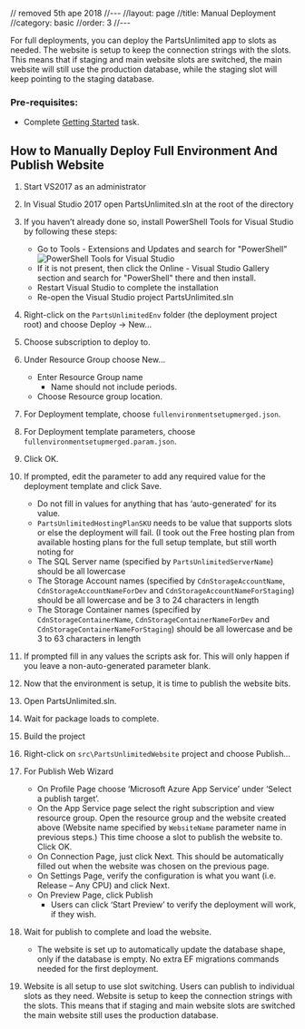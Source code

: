 // removed 5th ape 2018
//---
//layout: page
//title:  Manual Deployment
//category: basic
//order: 3
//---

For full deployments, you can deploy the PartsUnlimited app to slots as needed. The website is setup to keep the connection strings with the slots. This means that if staging and main website slots are switched, the main website will still use the production database, while the staging slot will keep pointing to the staging database.


### Pre-requisites: ###
- Complete [Getting Started](../GettingStarted.md) task.


## How to Manually Deploy Full Environment And Publish Website  
1.  Start VS2017 as an administrator 
2.  In Visual Studio 2017 open PartsUnlimited.sln at the root of the directory
3.	If you haven’t already done so, install PowerShell Tools for Visual Studio by following these steps:
    * Go to Tools - Extensions and Updates and search for "PowerShell"
    ![PowerShell Tools for Visual Studio](/PartsUnlimited/assets/manualdeployment/PowerShellToolsVS.jpg)
    * If it is not present, then click the Online - Visual Studio Gallery section and search for "PowerShell" there and then install.
    * Restart Visual Studio to complete the installation
    * Re-open the Visual Studio project PartsUnlimited.sln
4.	Right-click on the `PartsUnlimitedEnv` folder (the deployment project root) and choose Deploy -> New…
5.	Choose subscription to deploy to.
6.	Under Resource Group choose New…
    * Enter Resource Group name
       * Name should not include periods.
    * Choose Resource group location.
7.	For Deployment template, choose `fullenvironmentsetupmerged.json`.
8.	For Deployment template parameters, choose `fullenvironmentsetupmerged.param.json`.
9.	Click OK.
10.	If prompted, edit the parameter to add any required value for the deployment template and click Save.
    * Do not fill in values for anything that has ‘auto-generated’ for its value.
    * `PartsUnlimitedHostingPlanSKU` needs to be value that supports slots or else the deployment will fail.  (I took out the Free hosting plan from available hosting plans for the full setup template, but still worth noting for
    * The SQL Server name (specified by `PartsUnlimitedServerName`) should be all lowercase
    * The Storage Account names (specified by `CdnStorageAccountName`, `CdnStorageAccountNameForDev` and `CdnStorageAccountNameForStaging`) should be all lowercase and be 3 to 24 characters in length
    * The Storage Container names (specified by `CdnStorageContainerName`, `CdnStorageContainerNameForDev` and `CdnStorageContainerNameForStaging`) should be all lowercase and be 3 to 63 characters in length

11.	If prompted fill in any values the scripts ask for.  This will only happen if you leave a non-auto-generated parameter blank.
12.	Now that the environment is setup, it is time to publish the website bits.
13.	Open PartsUnlimited.sln.
14.	Wait for package loads to complete.
15.	Build the project
16.	Right-click on `src\PartsUnlimitedWebsite` project and choose Publish…
17.	For Publish Web Wizard
    * On Profile Page choose ‘Microsoft Azure App Service’ under ‘Select a publish target’.
    * On the App Service page select the right subscription and view resource group. Open the resource group and the website created above (Website name specified by `WebsiteName` parameter name in previous steps.) This time choose a slot to publish the website to. Click OK.
    * On Connection Page, just click Next.  This should be automatically filled out when the website was chosen on the previous page.
    * On Settings Page, verify the configuration is what you want (i.e. Release – Any CPU) and click Next.
    * On Preview Page, click Publish
        * Users can click ‘Start Preview’ to verify the deployment will work, if they wish.  
18.	Wait for publish to complete and load the website.
    * The website is set up to automatically update the database shape, only if the database is empty.  No extra EF migrations commands needed for the first deployment.
19.	Website is all setup to use slot switching.  Users can publish to individual slots as they need.  Website is setup to keep the connection strings with the slots.  This means that if staging and main website slots are switched the main website still uses the production database.
